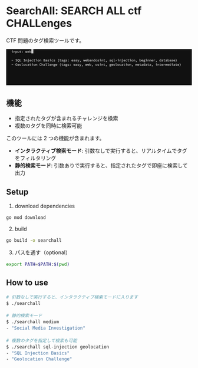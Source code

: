 # SearchAll: SEARCH ALL ctf CHALLenges

CTF 問題のタグ検索ツールです。

![demo](./demo.gif)

## 機能

- 指定されたタグが含まれるチャレンジを検索
- 複数のタグを同時に検索可能

このツールには 2 つの機能が含まれます。

- **インタラクティブ検索モード**: 引数なしで実行すると、リアルタイムでタグをフィルタリング
- **静的検索モード**: 引数ありで実行すると、指定されたタグで即座に検索して出力

## Setup

1. download dependencies

```bash
go mod download
```

2. build

```bash
go build -o searchall
```

3. パスを通す（optional）

```bash
export PATH=$PATH:$(pwd)
```

## How to use

```bash
# 引数なしで実行すると、インタラクティブ検索モードに入ります
$ ./searchall

# 静的検索モード
$ ./searchall medium
- "Social Media Investigation"

# 複数のタグを指定して検索も可能
$ ./searchall sql-injection geolocation
- "SQL Injection Basics"
- "Geolocation Challenge"
```
